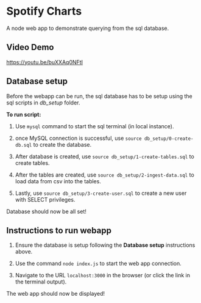 # Spotify Charts

A node web app to demonstrate querying from the sql database.

## Video Demo

https://youtu.be/buXXAq0NFtI

## Database setup

Before the webapp can be run, the sql database has to be setup using the sql scripts in *db_setup* folder.

**To run script:**

1. Use `mysql` command to start the sql terminal (in local instance).

2. once MySQL connection is successful, use `source db_setup/0-create-db.sql` to create the database.

3. After database is created, use `source db_setup/1-create-tables.sql` to create tables.

4. After the tables are created, use `source db_setup/2-ingest-data.sql` to load data from csv into the tables.

5. Lastly, use `source db_setup/3-create-user.sql` to create a new user with SELECT privileges.

Database should now be all set!

## Instructions to run webapp

1. Ensure the database is setup following the **Database setup** instructions above.

2. Use the command `node index.js` to start the web app connection.

3. Navigate to the URL `localhost:3000` in the browser (or click the link in the terminal output).

The web app should now be displayed!
